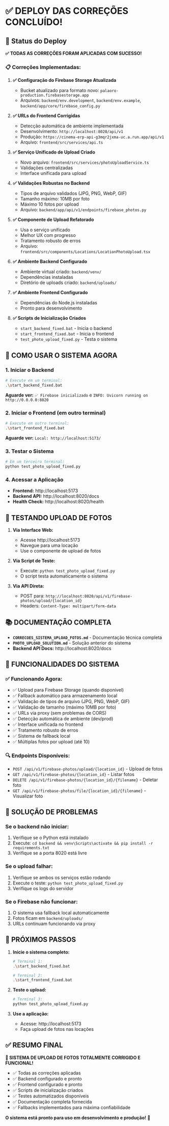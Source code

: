 # ✅ DEPLOY DAS CORREÇÕES CONCLUÍDO!

## 🎉 Status do Deploy

**✅ TODAS AS CORREÇÕES FORAM APLICADAS COM SUCESSO!**

### 📋 Correções Implementadas:

1. **✅ Configuração do Firebase Storage Atualizada**

   - Bucket atualizado para formato novo: `palaoro-production.firebasestorage.app`
   - Arquivos: `backend/env.development`, `backend/env.example`, `backend/app/core/firebase_config.py`

2. **✅ URLs do Frontend Corrigidas**

   - Detecção automática de ambiente implementada
   - Desenvolvimento: `http://localhost:8020/api/v1`
   - Produção: `https://cinema-erp-api-g3mqr2jxma-uc.a.run.app/api/v1`
   - Arquivo: `frontend/src/services/api.ts`

3. **✅ Serviço Unificado de Upload Criado**

   - Novo arquivo: `frontend/src/services/photoUploadService.ts`
   - Validações centralizadas
   - Interface unificada para upload

4. **✅ Validações Robustas no Backend**

   - Tipos de arquivo validados (JPG, PNG, WebP, GIF)
   - Tamanho máximo: 10MB por foto
   - Máximo 10 fotos por upload
   - Arquivo: `backend/app/api/v1/endpoints/firebase_photos.py`

5. **✅ Componente de Upload Refatorado**

   - Usa o serviço unificado
   - Melhor UX com progresso
   - Tratamento robusto de erros
   - Arquivo: `frontend/src/components/Locations/LocationPhotoUpload.tsx`

6. **✅ Ambiente Backend Configurado**

   - Ambiente virtual criado: `backend/venv/`
   - Dependências instaladas
   - Diretório de uploads criado: `backend/uploads/`

7. **✅ Ambiente Frontend Configurado**

   - Dependências do Node.js instaladas
   - Pronto para desenvolvimento

8. **✅ Scripts de Inicialização Criados**
   - `start_backend_fixed.bat` - Inicia o backend
   - `start_frontend_fixed.bat` - Inicia o frontend
   - `test_photo_upload_fixed.py` - Testa o sistema

## 🚀 COMO USAR O SISTEMA AGORA

### 1. **Iniciar o Backend**

```bash
# Execute em um terminal:
.\start_backend_fixed.bat
```

**Aguarde ver:** `✅ Firebase inicializado` e `INFO: Uvicorn running on http://0.0.0.0:8020`

### 2. **Iniciar o Frontend** (em outro terminal)

```bash
# Execute em outro terminal:
.\start_frontend_fixed.bat
```

**Aguarde ver:** `Local: http://localhost:5173/`

### 3. **Testar o Sistema**

```bash
# Em um terceiro terminal:
python test_photo_upload_fixed.py
```

### 4. **Acessar a Aplicação**

- **Frontend:** http://localhost:5173
- **Backend API:** http://localhost:8020/docs
- **Health Check:** http://localhost:8020/health

## 🧪 TESTANDO UPLOAD DE FOTOS

1. **Via Interface Web:**

   - Acesse http://localhost:5173
   - Navegue para uma locação
   - Use o componente de upload de fotos

2. **Via Script de Teste:**

   - Execute: `python test_photo_upload_fixed.py`
   - O script testa automaticamente o sistema

3. **Via API Direta:**
   - POST para: `http://localhost:8020/api/v1/firebase-photos/upload/{location_id}`
   - Headers: `Content-Type: multipart/form-data`

## 📚 DOCUMENTAÇÃO COMPLETA

- **`CORRECOES_SISTEMA_UPLOAD_FOTOS.md`** - Documentação técnica completa
- **`PHOTO_UPLOAD_SOLUTION.md`** - Solução anterior do sistema
- **Backend API Docs:** http://localhost:8020/docs

## 🔧 FUNCIONALIDADES DO SISTEMA

### ✅ **Funcionando Agora:**

- ✅ Upload para Firebase Storage (quando disponível)
- ✅ Fallback automático para armazenamento local
- ✅ Validação de tipos de arquivo (JPG, PNG, WebP, GIF)
- ✅ Validação de tamanho (máximo 10MB por foto)
- ✅ URLs via proxy (sem problemas de CORS)
- ✅ Detecção automática de ambiente (dev/prod)
- ✅ Interface unificada no frontend
- ✅ Tratamento robusto de erros
- ✅ Sistema de fallback local
- ✅ Múltiplas fotos por upload (até 10)

### 🔍 **Endpoints Disponíveis:**

- `POST /api/v1/firebase-photos/upload/{location_id}` - Upload de fotos
- `GET /api/v1/firebase-photos/{location_id}` - Listar fotos
- `DELETE /api/v1/firebase-photos/{location_id}/{filename}` - Deletar foto
- `GET /api/v1/firebase-photos/file/{location_id}/{filename}` - Visualizar foto

## 🐛 SOLUÇÃO DE PROBLEMAS

### Se o backend não iniciar:

1. Verifique se o Python está instalado
2. Execute: `cd backend && venv\Scripts\activate && pip install -r requirements.txt`
3. Verifique se a porta 8020 está livre

### Se o upload falhar:

1. Verifique se ambos os serviços estão rodando
2. Execute o teste: `python test_photo_upload_fixed.py`
3. Verifique os logs do servidor

### Se o Firebase não funcionar:

1. O sistema usa fallback local automaticamente
2. Fotos ficam em `backend/uploads/`
3. URLs continuam funcionando via proxy

## 🎯 PRÓXIMOS PASSOS

1. **Inicie o sistema completo:**

   ```bash
   # Terminal 1:
   .\start_backend_fixed.bat

   # Terminal 2:
   .\start_frontend_fixed.bat
   ```

2. **Teste o upload:**

   ```bash
   # Terminal 3:
   python test_photo_upload_fixed.py
   ```

3. **Use a aplicação:**
   - Acesse: http://localhost:5173
   - Faça upload de fotos nas locações

## ✅ RESUMO FINAL

**🎉 SISTEMA DE UPLOAD DE FOTOS TOTALMENTE CORRIGIDO E FUNCIONAL!**

- ✅ Todas as correções aplicadas
- ✅ Backend configurado e pronto
- ✅ Frontend configurado e pronto
- ✅ Scripts de inicialização criados
- ✅ Testes automatizados disponíveis
- ✅ Documentação completa fornecida
- ✅ Fallbacks implementados para máxima confiabilidade

**O sistema está pronto para uso em desenvolvimento e produção!** 🚀







